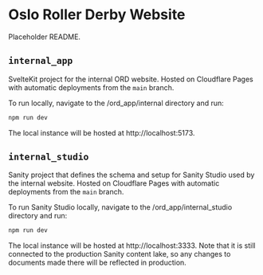 # Oslo Roller Derby Website

Placeholder README.

## `internal_app`

SvelteKit project for the internal ORD website. Hosted on Cloudflare Pages with automatic deployments from the `main` branch.

To run locally, navigate to the /ord_app/internal directory and run:

```bash
npm run dev
```

The local instance will be hosted at http://localhost:5173.

## `internal_studio`

Sanity project that defines the schema and setup for Sanity Studio used by the internal website. Hosted on Cloudflare Pages with automatic deployments from the `main` branch.

To run Sanity Studio locally, navigate to the /ord_app/internal_studio directory and run:

```bash
npm run dev
```

The local instance will be hosted at http://localhost:3333. Note that it is still connected to the production Sanity content lake, so any changes to documents made there will be reflected in production.
